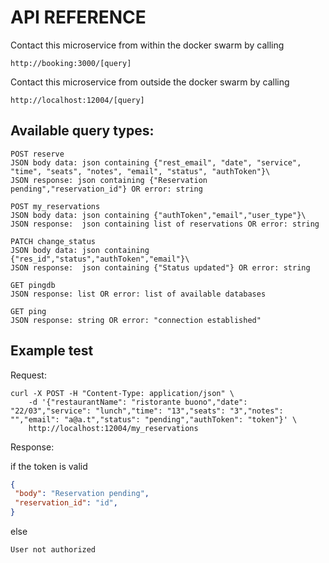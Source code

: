 # API REFERENCE

Contact this microservice from within the docker swarm by
calling

`
http://booking:3000/[query]
`

Contact this microservice from outside the docker swarm by
calling

`
http://localhost:12004/[query]
`

## Available query types:

```
POST reserve
JSON body data: json containing {"rest_email", "date", "service", "time", "seats", "notes", "email", "status", "authToken"}\
JSON response: json containing {"Reservation pending","reservation_id"} OR error: string

POST my_reservations
JSON body data: json containing {"authToken","email","user_type"}\
JSON response:  json containing list of reservations OR error: string

PATCH change_status
JSON body data: json containing {"res_id","status","authToken","email"}\
JSON response:  json containing {"Status updated"} OR error: string

GET pingdb
JSON response: list OR error: list of available databases

GET ping
JSON response: string OR error: "connection established"
```

## Example test 

Request:
```
curl -X POST -H "Content-Type: application/json" \
    -d '{"restaurantName": "ristorante buono","date": "22/03","service": "lunch","time": "13","seats": "3","notes": "","email": "a@a.t","status": "pending","authToken": "token"}' \
    http://localhost:12004/my_reservations
```

Response: 

if the token is valid

```json
{
 "body": "Reservation pending",
 "reservation_id": "id",
}
```

else

`
User not authorized
`



